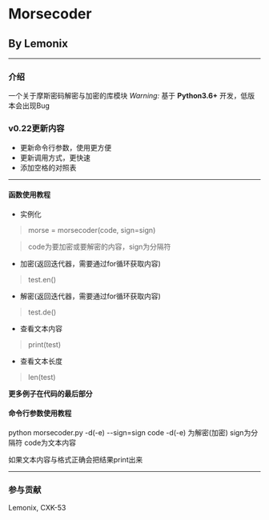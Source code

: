 # Morsecoder
## By Lemonix

***
### 介绍
一个关于摩斯密码解密与加密的库模块
 _Warning:_ 基于 **Python3.6+** 开发，低版本会出现Bug

### v0.22更新内容
- 更新命令行参数，使用更方便
- 更新调用方式，更快速
- 添加空格的对照表

***
#### 函数使用教程
- 实例化
> morse = morsecoder(code, sign=sign)

> code为要加密或要解密的内容，sign为分隔符
- 加密(返回迭代器，需要通过for循环获取内容)
> test.en()
- 解密(返回迭代器，需要通过for循环获取内容)
> test.de()
- 查看文本内容
> print(test)
- 查看文本长度
> len(test)

 **更多例子在代码的最后部分** 
#### 命令行参数使用教程
python morsecoder.py -d(-e) --sign=sign code
-d(-e) 为解密(加密)
sign为分隔符
code为文本内容

如果文本内容与格式正确会把结果print出来
***

### 参与贡献
Lemonix, CXK-53